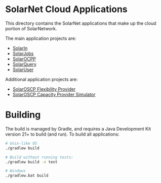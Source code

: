 # SolarNet Cloud Applications

This directory contains the SolarNet applications that make up the cloud portion of SolarNetwork.

The main application projects are:

 * [SolarIn](./solarin/)
 * [SolarJobs](./solarjobs/)
 * [SolarOCPP](./solarocpp/)
 * [SolarQuery](./solarquery/)
 * [SolarUser](./solaruser/)

Additional application projects are:

 * [SolarOSCP Flexibility Provider](./oscp-fp/)
 * [SolarOSCP Capacity Provider Simulator](./oscp-sim-cp/)

# Building

The build is managed by Gradle, and requires a Java Development Kit version 21+ to build (and run).
To build all applications:

```sh
# Unix-like OS
./gradlew build

# Build without running tests:
./gradlew build -x test

# Windows
./gradlew.bat build
```
